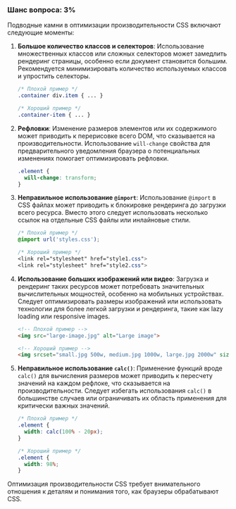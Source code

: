 ### Шанс вопроса: 3%

Подводные камни в оптимизации производительности CSS включают следующие моменты:

1. **Большое количество классов и селекторов**: Использование множественных классов или сложных селекторов может замедлить рендеринг страницы, особенно если документ становится большим. Рекомендуется минимизировать количество используемых классов и упростить селекторы.
   ```css
   /* Плохой пример */
   .container div.item { ... }

   /* Хороший пример */
   .container-item { ... }
   ```

2. **Рефловки**: Изменение размеров элементов или их содержимого может приводить к перерисовке всего DOM, что сказывается на производительности. Использование `will-change` свойства для предварительного уведомления браузера о потенциальных изменениях помогает оптимизировать рефловки.
   ```css
   .element {
     will-change: transform;
   }
   ```

3. **Неправильное использование `@import`**: Использование `@import` в CSS файлах может приводить к блокировке рендеринга до загрузки всего ресурса. Вместо этого следует использовать несколько ссылок на отдельные CSS файлы или инлайновые стили.
   ```css
   /* Плохой пример */
   @import url('styles.css');

   /* Хороший пример */
   <link rel="stylesheet" href="style1.css">
   <link rel="stylesheet" href="style2.css">
   ```

4. **Использование больших изображений или видео**: Загрузка и рендеринг таких ресурсов может потребовать значительных вычислительных мощностей, особенно на мобильных устройствах. Следует оптимизировать размеры изображений или использовать технологии для более легкой загрузки и рендеринга, такие как lazy loading или responsive images.
   ```html
   <!-- Плохой пример -->
   <img src="large-image.jpg" alt="Large image">

   <!-- Хороший пример -->
   <img srcset="small.jpg 500w, medium.jpg 1000w, large.jpg 2000w" sizes="(max-width: 600px) 100vw, (max-width: 1200px) 50vw, 33vw" src="large.jpg" alt="Responsive image">
   ```

5. **Неправильное использование `calc()`**: Применение функций вроде `calc()` для вычисления размеров может приводить к пересчету значений на каждом рефлоке, что сказывается на производительности. Следует избегать использования `calc()` в большинстве случаев или ограничивать их область применения для критически важных значений.
   ```css
   /* Плохой пример */
   .element {
     width: calc(100% - 20px);
   }

   /* Хороший пример */
   .element {
     width: 98%;
   }
   ```

Оптимизация производительности CSS требует внимательного отношения к деталям и понимания того, как браузеры обрабатывают CSS.
